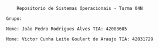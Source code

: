 		Repositorio de Sistemas Operacionais - Turma 04N

	Grupo:

	Nome: João Pedro Rodrigues Alves TIA: 42083605

	Nome: Victor Cunha Leite Goulart de Araujo TIA: 42031729
